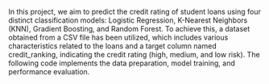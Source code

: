 In this project, we aim to predict the credit rating of student loans using four distinct classification models: Logistic Regression, K-Nearest Neighbors (KNN), Gradient Boosting, and Random Forest. To achieve this, a dataset obtained from a CSV file has been utilized, which includes various characteristics related to the loans and a target column named credit_ranking, indicating the credit rating (high, medium, and low risk). The following code implements the data preparation, model training, and performance evaluation.
